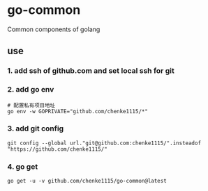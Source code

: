 # go-common
Common components of golang

## use
### 1. add ssh of github.com and set local ssh for git

### 2. add go env
``` shell
# 配置私有项目地址
go env -w GOPRIVATE="github.com/chenke1115/*"
```

### 3. add git config
```shell
git config --global url."git@github.com:chenke1115/".insteadof "https://github.com/chenke1115/"
```

### 4. go get 
```shell
go get -u -v github.com/chenke1115/go-common@latest
```
